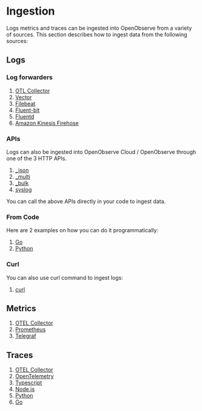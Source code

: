 # Ingestion

Logs metrics and traces can be ingested into OpenObserve from a variety of sources. This section describes how to ingest data from the following sources:

## Logs

### Log forwarders

1. [OTL Collector](logs/otlp)
1. [Vector](logs/vector)
1. [Filebeat](logs/filebeat)
1. [Fluent-bit](logs/fluent-bit)
1. [Fluentd](logs/fluentd)
1. [Amazon Kinesis Firehose](logs/kinesis_firehose)

### APIs

Logs can also be ingested into OpenObserve Cloud / OpenObserve through one of the 3 HTTP APIs.

1. [_json](../api/ingestion/json)
1. [_multi](../api/ingestion/multi)
1. [_bulk](../api/ingestion/bulk)
1. [syslog](./logs/syslog)

You can call the above APIs directly in your code to ingest data. 

### From Code

Here are 2 examples on how you can do it programmatically:

1. [Go](logs/go)
1. [Python](logs/python)

### Curl

You can also use curl command to ingest logs:

1. [curl](logs/curl)

## Metrics

1. [OTEL Collector](logs/otlp)
1. [Prometheus](metrics/prometheus)
1. [Telegraf](metrics/telegraf)


## Traces

1. [OTEL Collector](logs/otlp)
1. [OpenTelemetry](traces/opentelemetry)
1. [Typescript](traces/typescript)
1. [Node.js](traces/nodejs)
1. [Python](traces/python)
1. [Go](traces/go)





